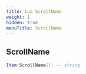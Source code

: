```yaml
---
title: Lua ScrollName
weight: 1
hidden: true
menuTitle: ScrollName
---
```

## ScrollName
```lua
Item:ScrollName(); -- string
```